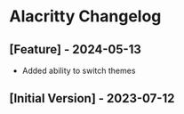 # Alacritty Changelog

## [Feature] - 2024-05-13

- Added ability to switch themes

## [Initial Version] - 2023-07-12
